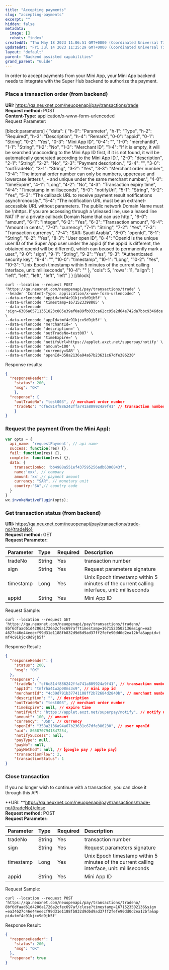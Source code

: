 ```yaml
---
title: "Accepting payments"
slug: "accepting-payments"
excerpt: ""
hidden: false
metadata: 
  image: []
  robots: "index"
createdAt: "Thu May 18 2023 11:06:51 GMT+0000 (Coordinated Universal Time)"
updatedAt: "Fri Jul 14 2023 11:25:29 GMT+0000 (Coordinated Universal Time)"
layout: "default"
parent: "Backend assisted capabilities"
grand_parent: "Guide"
---
```

In order to accept payments from your Mini App, your Mini App backend needs to integrate with the Super Hub backend to authorize the payment.

### Place a transaction order (from backend)

**URI:** <https://qa.neuxnet.com/neuopenapi/pay/transactions/trade>  
**Request method:** POST  
**Content-Type:** application/x-www-form-urlencoded  
Request Parameter:

[block:parameters]
{
  "data": {
    "h-0": "Parameter",
    "h-1": "Type",
    "h-2": "Required",
    "h-3": "Description",
    "h-4": "Remark",
    "0-0": "appid",
    "0-1": "String",
    "0-2": "Yes",
    "0-3": "Mini App ID",
    "0-4": "",
    "1-0": "merchantId",
    "1-1": "String",
    "1-2": "No",
    "1-3": "Merchant ID",
    "1-4": "If it is empty, it will be searched  \naccording to the Mini App ID first, if it is not found, it will be automatically generated according to the Mini App ID.",
    "2-0": "description",
    "2-1": "String",
    "2-2": "No",
    "2-3": "Payment description.",
    "2-4": "",
    "3-0": "outTradeNo",
    "3-1": "String",
    "3-2": "Yes",
    "3-3": "Merchant order number",
    "3-4": "The internal order number can only be numbers, uppercase and lowercase letters \\_ - and unique under the same merchant number.",
    "4-0": "timeExpire",
    "4-1": "Long",
    "4-2": "No",
    "4-3": "Transaction expiry time",
    "4-4": "Timestamp in milliseconds",
    "5-0": "notifyUrl",
    "5-1": "String",
    "5-2": "Yes",
    "5-3": "The callback URL to receive payment result notifications asynchronously.",
    "5-4": "The notification URL must be an extranet-accessible URL without parameters. The public network  Domain Name must be  \nhttps. If you are accessing through a  \nleased line, use a leased line NAT IP or a private callback Domain Name that can use http.",
    "6-0": "amount",
    "6-1": "Integer",
    "6-2": "Yes",
    "6-3": "Transaction amount",
    "6-4": "Amount in cents.",
    "7-0": "currency",
    "7-1": "String",
    "7-2": "Yes",
    "7-3": "Transaction currency",
    "7-4": "SAR: Saudi Arabia",
    "8-0": "openId",
    "8-1": "String",
    "8-2": "Yes",
    "8-3": "User open ID",
    "8-4": "Openid is the unique user ID of the Super App user under the appid (if the appid is different, the obtained openid will be different), which can beused to permanently mark a user.",
    "9-0": "sign",
    "9-1": "String",
    "9-2": "Yes",
    "9-3": "Authenticated security key",
    "9-4": "",
    "10-0": "timestamp",
    "10-1": "Long",
    "10-2": "Yes",
    "10-3": "Unix Epoch timestamp within 5 minutes of the current calling interface, unit: milliseconds",
    "10-4": ""
  },
  "cols": 5,
  "rows": 11,
  "align": [
    "left",
    "left",
    "left",
    "left",
    "left"
  ]
}
[/block]


```curl
curl --location --request POST 'https://qa.neuxnet.com/neuopenapi/pay/transactions/trade' \
--header 'Content-Type: application/x-www-form-urlencoded' \
--data-urlencode 'appid=tmf4c91kjcx9d9jb5f' \
--data-urlencode 'timestamp=1671523398805' \
--data-urlencode 'sign=6306a65711351823c885e39af0a89fb033ca62cc95e2d64e742da7bbc9346dce' \
--data-urlencode 'appId=tmf4c91kjcx9d9jb5f' \
--data-urlencode 'merchantId=' \
--data-urlencode 'description=' \
--data-urlencode 'outTradeNo=test007' \
--data-urlencode 'timeExpire=' \
--data-urlencode 'notifyUrl=https://applet.axzt.net/superpay/notify' \
--data-urlencode 'amount=100' \
--data-urlencode 'currency=SAR' \
--data-urlencode 'openId=358a2136a94a67b23631c67dfe386230'
```

Response results:

```json
{
  "responseHeader": {
    "status": 200,
    "msg": "OK"
	},
  "response": {
    "outTradeNo": "test003", // merchant order number
    "tradeNo": "cf6c814f886242ffa741a809924a9f41" // transaction number
	}
}
```

### Request the payment (from the Mini App):

```javascript
var opts = {
  api_name: 'requestPayment', // api name
  success: function(res) {},
  fail: function(res) {},
  complete: function(res) {},
  data: {
    transactionNo: 'bb4988a551ef437595256adb6306843f',
    name:'xxx', // company
    amount:'xx',// payment amount
    currency: "SAR", // monetary unit
    country:"SA",// country code
  }
}
wx.invokeNativePlugin(opts);
```

### Get transaction status (from backend)

**URI:** <https://qa.neuxnet.com/neuopenapi/pay/transactions/trade-no/{tradeNo}>  
**Request method:** GET  
**Request Parameter:**

| Parameter | Type   | Required | Description                                                                                |
| :-------- | :----- | :------- | :----------------------------------------------------------------------------------------- |
| tradeNo   | String | Yes      | transaction number                                                                         |
| sign      | String | Yes      | Request parameters signature                                                               |
| timestamp | Long   | Yes      | Unix Epoch timestamp within 5 minutes of the current calling interface, unit: milliseconds |
| appid     | String | Yes      | Mini App ID                                                                                |

Request Sample:

```curl
curl --location --request GET
'https://qa.neuxnet.com/neuopenapi/pay/transactions/tradeno/
8bf6dfaad61d4206a1726a2cfec697af?timestamp=1671523502136&sign=ea3
4627c46e44eeecf99d31e1188fb832d9d6d9ad37ff2fefe90dd0d2ea12bfa&appid=t
mf4c91kjcx9d9jb5f'
```

Response Result:

```json
{
  "responseHeader": {
    "status": 200,
    "msg": "OK"
  },
  "response": {
    "tradeNo": "cf6c814f886242ffa741a809924a9f41", // transaction number
    "appId": "tmfrha41wzp08ms3x9", // mini app id
    "merchantId": "4c39d791b37741108ff2b72684d2840b", // merchant number
    "description": "", // description
    "outTradeNo": "test003", // merchant order number
    "timeExpire": null, // expire time
    "notifyUrl": "https://applet.axzt.net/superpay/notify", // notify url
    "amount": 100, // amount
    "currency": "USD", // currency
    "openId": "358a2136a94a67b23631c67dfe386230", // user openId
    "uid": 8658707941847254,
    "notifySuccess": null, 
    "payType": null,
    "payNo": null,
    "payMethod": null, //【google pay / apple pay】
    "transactionFlow": 2,
    "transactionStatus": 1 
}
```

### Close transaction

If you no longer wish to continue with a transaction, you can close it through this API:

**URI: **<https://qa.neuxnet.com/neuopenapi/pay/transactions/trade-no/{tradeNo}/close>  
**Request method:** POST  
**Request Parameter:**

| Parameter | Type   | Required | Description                                                                                |
| :-------- | :----- | :------- | :----------------------------------------------------------------------------------------- |
| tradeNo   | String | Yes      | transaction number                                                                         |
| sign      | String | Yes      | Request parameters signature                                                               |
| timestamp | Long   | Yes      | Unix Epoch timestamp within 5 minutes of the current calling interface, unit: milliseconds |
| appid     | String | Yes      | Mini App ID                                                                                |

Request Sample:

```curl
curl --location --request POST
'https://qa.neuxnet.com/neuopenapi/pay/transactions/tradeno/
8bf6dfaad61d4206a1726a2cfec697af/close?timestamp=1671523502136&sign
=ea34627c46e44eeecf99d31e1188fb832d9d6d9ad37ff2fefe90dd0d2ea12bfa&ap
pid=tmf4c91kjcx9d9jb5f'
```

Response Result:

```json
{
  "responseHeader": {
    "status": 200,
    "msg": "OK"
  },
  "response": true
}
```
